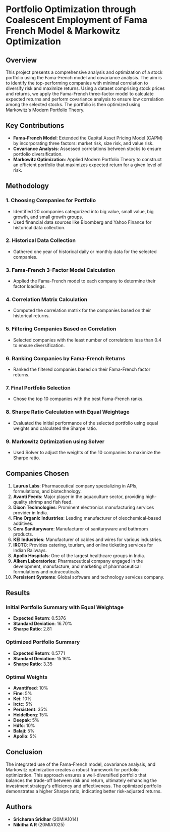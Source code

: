 # Portfolio Optimization through Coalescent Employment of Fama French Model & Markowitz Optimization

## Overview

This project presents a comprehensive analysis and optimization of a stock portfolio using the Fama-French model and covariance analysis. The aim is to identify the top-performing companies with minimal correlation to diversify risk and maximize returns. Using a dataset comprising stock prices and returns, we apply the Fama-French three-factor model to calculate expected returns and perform covariance analysis to ensure low correlation among the selected stocks. The portfolio is then optimized using Markowitz's Modern Portfolio Theory.

## Key Contributions

- **Fama-French Model**: Extended the Capital Asset Pricing Model (CAPM) by incorporating three factors: market risk, size risk, and value risk.
- **Covariance Analysis**: Assessed correlations between stocks to ensure portfolio diversification.
- **Markowitz Optimization**: Applied Modern Portfolio Theory to construct an efficient portfolio that maximizes expected return for a given level of risk.

## Methodology

### 1. Choosing Companies for Portfolio
- Identified 20 companies categorized into big value, small value, big growth, and small growth groups.
- Used financial data sources like Bloomberg and Yahoo Finance for historical data collection.

### 2. Historical Data Collection
- Gathered one year of historical daily or monthly data for the selected companies.

### 3. Fama-French 3-Factor Model Calculation
- Applied the Fama-French model to each company to determine their factor loadings.

### 4. Correlation Matrix Calculation
- Computed the correlation matrix for the companies based on their historical returns.

### 5. Filtering Companies Based on Correlation
- Selected companies with the least number of correlations less than 0.4 to ensure diversification.

### 6. Ranking Companies by Fama-French Returns
- Ranked the filtered companies based on their Fama-French factor returns.

### 7. Final Portfolio Selection
- Chose the top 10 companies with the best Fama-French ranks.

### 8. Sharpe Ratio Calculation with Equal Weightage
- Evaluated the initial performance of the selected portfolio using equal weights and calculated the Sharpe ratio.

### 9. Markowitz Optimization using Solver
- Used Solver to adjust the weights of the 10 companies to maximize the Sharpe ratio.

## Companies Chosen

1. **Laurus Labs**: Pharmaceutical company specializing in APIs, formulations, and biotechnology.
2. **Avanti Feeds**: Major player in the aquaculture sector, providing high-quality shrimp and fish feed.
3. **Dixon Technologies**: Prominent electronics manufacturing services provider in India.
4. **Fine Organic Industries**: Leading manufacturer of oleochemical-based additives.
5. **Cera Sanitaryware**: Manufacturer of sanitaryware and bathroom products.
6. **KEI Industries**: Manufacturer of cables and wires for various industries.
7. **IRCTC**: Provides catering, tourism, and online ticketing services for Indian Railways.
8. **Apollo Hospitals**: One of the largest healthcare groups in India.
9. **Alkem Laboratories**: Pharmaceutical company engaged in the development, manufacture, and marketing of pharmaceutical formulations and nutraceuticals.
10. **Persistent Systems**: Global software and technology services company.

## Results

### Initial Portfolio Summary with Equal Weightage
- **Expected Return**: 0.5376
- **Standard Deviation**: 16.70%
- **Sharpe Ratio**: 2.81

### Optimized Portfolio Summary
- **Expected Return**: 0.5771
- **Standard Deviation**: 15.16%
- **Sharpe Ratio**: 3.35

### Optimal Weights
- **Avantifeed**: 10%
- **Fine**: 5%
- **Kei**: 10%
- **Irctc**: 5%
- **Persistent**: 35%
- **Heidelberg**: 15%
- **Deepak**: 5%
- **Hdfc**: 10%
- **Balaji**: 5%
- **Apollo**: 5%

## Conclusion

The integrated use of the Fama-French model, covariance analysis, and Markowitz optimization creates a robust framework for portfolio optimization. This approach ensures a well-diversified portfolio that balances the trade-off between risk and return, ultimately enhancing the investment strategy's efficiency and effectiveness. The optimized portfolio demonstrates a higher Sharpe ratio, indicating better risk-adjusted returns.

## Authors

- **Sricharan Sridhar** (20MIA1014)
- **Nikitha A R** (20MIA1025)
